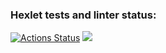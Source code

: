 ### Hexlet tests and linter status:
[![Actions Status](https://github.com/evgenii1988/python-project-lvl1/workflows/hexlet-check/badge.svg)](https://github.com/evgenii1988/python-project-lvl1/actions)
<a href="https://codeclimate.com/github/codeclimate/codeclimate/maintainability"><img src="https://api.codeclimate.com/v1/badges/a99a88d28ad37a79dbf6/maintainability" /></a>
